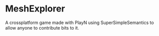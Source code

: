 MeshExplorer
============

A crossplatform game made with PlayN using SuperSimpleSemantics to allow anyone to contribute bits to it.
